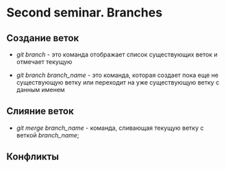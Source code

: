 # Second seminar. Branches

## Создание веток

* *git branch* - это команда отображает список существующих веток и отмечает текущую

* *git branch branch_name* - это команда, которая создает пока еще не существующую ветку или переходит на уже существующую ветку с данным именем

## Слияние веток 

* *git merge branch_name* - команда, сливающая текущую ветку с веткой *branch_name*;

## Конфликты